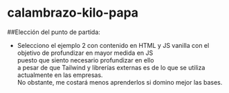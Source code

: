 # calambrazo-kilo-papa

##Elección del punto de partida:

- Selecciono el ejemplo 2 con contenido en HTML y JS vanilla con el objetivo de profundizar en mayor medida en JS  
   puesto que siento necesario profundizar en ello  
   a pesar de que Tailwind y librerías externas es de lo que se utiliza actualmente en las empresas.  
   No obstante, me costará menos aprenderlos si domino mejor las bases.

##
